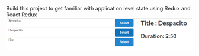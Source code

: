 Build this project to get familiar with application level state using Redux and React Redux
![Screenshot](screenshot/snap.png)
